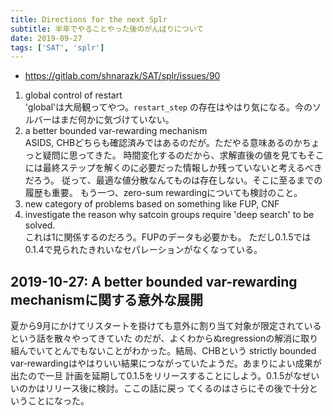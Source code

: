```yaml
---
title: Directions for the next Splr
subtitle: 半年でやることやった後のがんばりについて
date: 2019-09-27
tags: ['SAT', 'splr']
---
```


- https://gitlab.com/shnarazk/SAT/splr/issues/90

1. global control of restart  
  'global'は大局観ってやつ。`restart_step` の存在はやはり気になる。今のソルバーはまだ何かに気づけていない。
1. a better bounded var-rewarding mechanism  
  ASIDS, CHBどちらも確認済みではあるのだが。ただやる意味あるのかちょっと疑問に思ってきた。
  時間変化するのだから、求解直後の値を見てもそこには最終ステップを解くのに必要だった情報しか残っていないと考えるべきだろう。
  従って、最適な値分散なんてものは存在しない。そこに至るまでの履歴も重要。
  もう一つ、zero-sum rewardingについても検討のこと。
1. new category of problems based on something like FUP, CNF
1. investigate the reason why satcoin groups require 'deep search' to be solved.  
  これは1に関係するのだろう。FUPのデータも必要かも。
  ただし0.1.5では0.1.4で見られたきれいなセパレーションがなくなっている。

## 2019-10-27: A better bounded var-rewarding mechanismに関する意外な展開

夏から9月にかけてリスタートを掛けても意外に割り当て対象が限定されているという話を散々やってきていた
のだが、よくわからぬregressionの解消に取り組んでいてとんでもないことがわかった。結局、CHBという
strictly bounded var-rewardingはやはりいい結果につながっていたようだ。あまりによい成果が出たので一旦
計画を延期して0.1.5をリリースすることにしよう。0.1.5がなぜいいのかはリリース後に検討。ここの話に戻っ
てくるのはさらにその後で十分ということになった。


